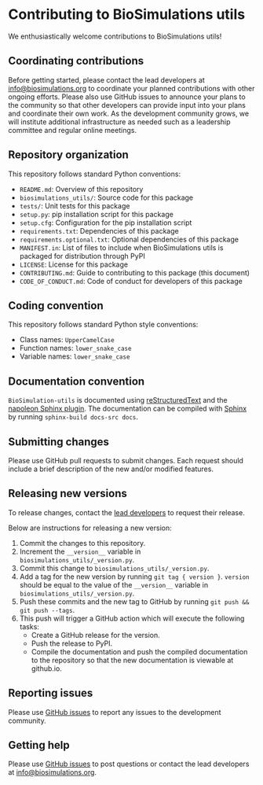 # Contributing to BioSimulations utils

We enthusiastically welcome contributions to BioSimulations utils!

## Coordinating contributions

Before getting started, please contact the lead developers at [info@biosimulations.org](mailto:info@biosimulations.org) to coordinate your planned contributions with other ongoing efforts. Please also use GitHub issues to announce your plans to the community so that other developers can provide input into your plans and coordinate their own work. As the development community grows, we will institute additional infrastructure as needed such as a leadership committee and regular online meetings.

## Repository organization

This repository follows standard Python conventions:

* `README.md`: Overview of this repository
* `biosimulations_utils/`: Source code for this package
* `tests/`: Unit tests for this package
* `setup.py`: pip installation script for this package
* `setup.cfg`: Configuration for the pip installation script
* `requirements.txt`: Dependencies of this package
* `requirements.optional.txt`: Optional dependencies of this package
* `MANIFEST.in`: List of files to include when BioSimulations utils is packaged for distribution through PyPI
* `LICENSE`: License for this package
* `CONTRIBUTING.md`: Guide to contributing to this package (this document)
* `CODE_OF_CONDUCT.md`: Code of conduct for developers of this package

## Coding convention

This repository follows standard Python style conventions:

* Class names: `UpperCamelCase`
* Function names: `lower_snake_case`
* Variable names: `lower_snake_case`

## Documentation convention

`BioSimulation-utils` is documented using [reStructuredText](https://www.sphinx-doc.org/en/master/usage/restructuredtext/index.html) and the [napoleon Sphinx plugin](https://www.sphinx-doc.org/en/master/usage/extensions/napoleon.html). The documentation can be compiled with [Sphinx](https://www.sphinx-doc.org/) by running `sphinx-build docs-src docs`.

## Submitting changes

Please use GitHub pull requests to submit changes. Each request should include a brief description of the new and/or modified features.

## Releasing new versions

To release changes, contact the [lead developers](mailto:info@biosimulations.org) to request their release.

Below are instructions for releasing a new version:

1. Commit the changes to this repository.
2. Increment the `__version__` variable in `biosimulations_utils/_version.py`.
3. Commit this change to `biosimulations_utils/_version.py`.
4. Add a tag for the new version by running `git tag { version }`. `version` should be equal to the value of the
   `__version__` variable in `biosimulations_utils/_version.py`.
5. Push these commits and the new tag to GitHub by running `git push && git push --tags`.
6. This push will trigger a GitHub action which will execute the following tasks:
   * Create a GitHub release for the version.
   * Push the release to PyPI.
   * Compile the documentation and push the compiled documentation to the repository so that the new documentation is viewable at github.io.

## Reporting issues

Please use [GitHub issues](https://github.com/biosimulations/biosimulations_utils/issues) to report any issues to the development community.

## Getting help

Please use [GitHub issues](https://github.com/biosimulations/biosimulations_utils/issues) to post questions or contact the lead developers at [info@biosimulations.org](mailto:info@biosimulations.org).
